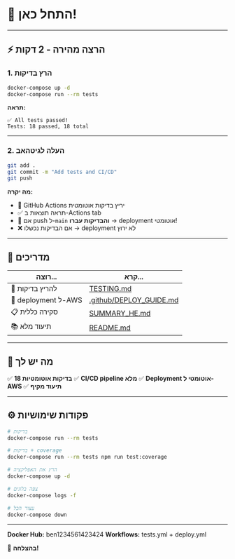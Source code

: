 # 🚀 התחל כאן!

---

## ⚡ הרצה מהירה - 2 דקות

### 1. הרץ בדיקות

```bash
docker-compose up -d
docker-compose run --rm tests
```

**תראה:**
```
✅ All tests passed!
Tests: 18 passed, 18 total
```

---

### 2. העלה לגיטהאב

```bash
git add .
git commit -m "Add tests and CI/CD"
git push
```

**מה יקרה:**
- 🤖 GitHub Actions יריץ בדיקות אוטומטית
- ✅ תראה תוצאות ב-Actions tab
- 🚀 אם push ל-`main` **והבדיקות עברו** → deployment אוטומטי!
- ❌ אם הבדיקות נכשלו → deployment לא ירוץ

---

## 📖 מדריכים

| רוצה... | קרא... |
|---------|--------|
| 🧪 להריץ בדיקות | [TESTING.md](TESTING.md) |
| 🚀 deployment ל-AWS | [.github/DEPLOY_GUIDE.md](.github/DEPLOY_GUIDE.md) |
| 📋 סקירה כללית | [SUMMARY_HE.md](SUMMARY_HE.md) |
| 📚 תיעוד מלא | [README.md](README.md) |

---

## 🎯 מה יש לך

✅ **18 בדיקות אוטומטיות**
✅ **CI/CD pipeline מלא**
✅ **Deployment אוטומטי ל-AWS**
✅ **תיעוד מקיף**

---

## ⚙️ פקודות שימושיות

```bash
# בדיקות
docker-compose run --rm tests

# בדיקות + coverage
docker-compose run --rm tests npm run test:coverage

# הרץ את האפליקציה
docker-compose up -d

# צפה בלוגים
docker-compose logs -f

# עצור הכל
docker-compose down
```

---

**Docker Hub:** ben1234561423424
**Workflows:** tests.yml + deploy.yml

🎉 **בהצלחה!**
